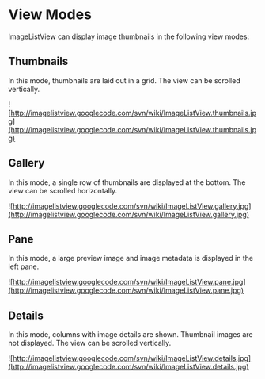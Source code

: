 

# View Modes #

ImageListView can display image thumbnails in the following view modes:

## Thumbnails ##

In this mode, thumbnails are laid out in a grid. The view can be scrolled vertically.

![http://imagelistview.googlecode.com/svn/wiki/ImageListView.thumbnails.jpg](http://imagelistview.googlecode.com/svn/wiki/ImageListView.thumbnails.jpg)

## Gallery ##

In this mode, a single row of thumbnails are displayed at the bottom. The view can be scrolled horizontally.

![http://imagelistview.googlecode.com/svn/wiki/ImageListView.gallery.jpg](http://imagelistview.googlecode.com/svn/wiki/ImageListView.gallery.jpg)

## Pane ##

In this mode, a large preview image and image metadata is displayed in the left pane.

![http://imagelistview.googlecode.com/svn/wiki/ImageListView.pane.jpg](http://imagelistview.googlecode.com/svn/wiki/ImageListView.pane.jpg)

## Details ##

In this mode, columns with image details are shown. Thumbnail images are not displayed. The view can be scrolled vertically.

![http://imagelistview.googlecode.com/svn/wiki/ImageListView.details.jpg](http://imagelistview.googlecode.com/svn/wiki/ImageListView.details.jpg)